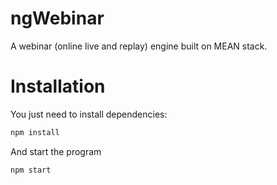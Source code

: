# ngWebinar

A webinar (online live and replay) engine built on MEAN stack.

# Installation

You just need to install dependencies:

```bash
npm install
```

And start the program

```bash
npm start
```
